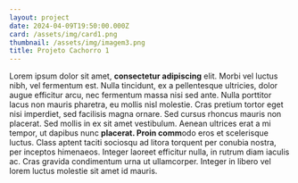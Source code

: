 ```yaml
---
layout: project
date: 2024-04-09T19:50:00.000Z
card: /assets/img/card1.png
thumbnail: /assets/img/imagem3.png
title: Projeto Cachorro 1
---
```

Lorem ipsum dolor sit amet, **consectetur adipiscing** elit. Morbi vel luctus nibh, vel fermentum est. Nulla tincidunt, ex a pellentesque ultricies, dolor augue efficitur arcu, nec fermentum massa nisi sed ante. Nulla porttitor lacus non mauris pharetra, eu mollis nisl molestie. Cras pretium tortor eget nisi imperdiet, sed facilisis magna ornare. Sed cursus rhoncus mauris non placerat. Sed mollis in ex sit amet vestibulum. Aenean ultrices erat a mi tempor, ut dapibus nunc **placerat. Proin comm**odo eros et scelerisque luctus. Class aptent taciti sociosqu ad litora torquent per conubia nostra, per inceptos himenaeos. Integer laoreet efficitur nulla, in rutrum diam iaculis ac. Cras gravida condimentum urna ut ullamcorper. Integer in libero vel lorem luctus molestie sit amet id mauris.
